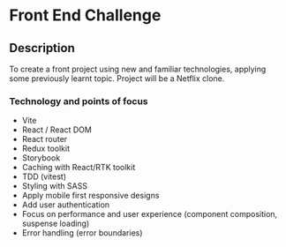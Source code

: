 # Front End Challenge

## Description

To create a front project using new and familiar technologies, applying some previously learnt topic. Project will be a Netflix clone.

### Technology and points of focus

- Vite
- React / React DOM
- React router
- Redux toolkit
- Storybook
- Caching with React/RTK toolkit
- TDD (vitest)
- Styling with SASS
- Apply mobile first responsive designs
- Add user authentication
- Focus on performance and user experience (component composition, suspense loading)
- Error handling (error boundaries)
